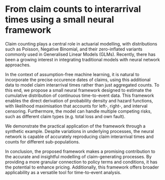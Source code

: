 # From claim counts to interarrival times using a small neural framework 

Claim counting plays a central role in actuarial modelling, with distributions such as Poisson, Negative Binomial, and their zero-inflated variants commonly used in Generalised Linear Models (GLMs). Recently, there has been a growing interest in integrating traditional models with neural network approaches.

In the context of assumption-free machine learning, it is natural to incorporate the precise occurence dates of claims, using this additional data to model claim interarrival times rather than just aggregated counts. To this end, we propose a small neural framework designed to estimate the cumulative distribution of continuous time-to-event data. This framework enables the direct derivation of probability density and hazard functions, with likelihood maximisation that accounts for left-, right-, and interval censoring. Furthermore, the model can handle multiple competing risks, such as different claim types (e.g. total loss and own fault).

We demonstrate the practical application of the framework through a synthetic example. Despite variations in underlying processes, the neural network is capable of accurately reproducing claim interarrival times and counts for different sub-populations.

In conclusion, the proposed framework makes a promising contribution to the accurate and insightful modelling of claim-generating processes. By providing a more granular connection to policy terms and conditions, it has the potential to enhance pricing. Additionally, this framework offers broader applicability as a versatile tool for time-to-event analysis.

